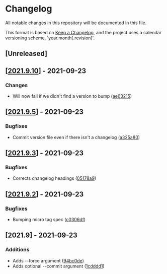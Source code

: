 # Changelog

All notable changes in this repository will be documented in this file.

This format is based on [Keep a Changelog](https://keepachangelog.com/en/1.0.0/),
and the project uses a calendar versioning scheme, 'year.month[.revision]'.

## [Unreleased]

<a name='2021.9.10'></a>
## [[2021.9.10](https://github.com/fredheidrich/bum/compare/2021.9.9...2021.9.10)] - 2021-09-23

### Changes

* Will now fail if we didn't find a version to bump ([ae63215](https://github.com/fredheidrich/bum/commit/ae6321515c2c82a259bda108672cd841ecdb71ca))

<a name='2021.9.5'></a>
## [[2021.9.5](https://github.com/fredheidrich/bumpkin/compare/2021.9.4...2021.9.5)] - 2021-09-23

### Bugfixes

* Commit version file even if there isn't a changelog ([a325a80](https://github.com/fredheidrich/bumpkin/commit/a325a801ea27d02bcda5f92aa716a6ae9e6790a1))

<a name='2021.9.3'></a>
## [[2021.9.3](https://github.com/fredheidrich/bumpkin/compare/2021.9.2...2021.9.3)] - 2021-09-23

### Bugfixes

* Corrects changelog headings ([05178a9](https://github.com/fredheidrich/bumpkin/commit/05178a9dfad6894568ed7f7a8d7d9236dca2fdd1))

<a name='2021.9.2'></a>
## [[2021.9.2](https://github.com/fredheidrich/bumpkin/compare/2021.9.1...2021.9.2)] - 2021-09-23

### Bugfixes

* Bumping micro tag spec ([c0306df](https://github.com/fredheidrich/bumpkin/commit/c0306df1dc57695ea379b9b86eaaa5400d0283b4))

<a name='2021.9'></a>
## [2021.9] - 2021-09-23

### Additions

* Adds --force argument ([94bc0de](https://github.com/fredheidrich/bumpkin/commit/94bc0de9241b27604718bff688dcf52daecbef57))
* Adds optional --commit argument ([1cdddd1](https://github.com/fredheidrich/bumpkin/commit/1cdddd1bd7504657ba3455391f42d5e2dac09ec2))
